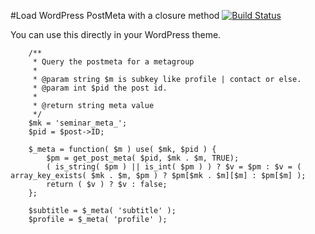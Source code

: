 #Load WordPress PostMeta with a closure method
[![Build Status](https://travis-ci.org/derpixler/wordpress-get-post-meta-with-closure.svg?branch=master)](https://travis-ci.org/derpixler/wordpress-get-post-meta-with-closure)

You can use this directly in your WordPress theme.
```
	/**
	 * Query the postmeta for a metagroup
	 *
	 * @param string $m is subkey like profile | contact or else.
	 * @param int $pid the post id.
	 *
	 * @return string meta value
	 */
	$mk = 'seminar_meta_';
	$pid = $post->ID;

	$_meta = function( $m ) use( $mk, $pid ) {
		$pm = get_post_meta( $pid, $mk . $m, TRUE);
		( is_string( $pm ) || is_int( $pm ) ) ? $v = $pm : $v = ( array_key_exists( $mk . $m, $pm ) ? $pm[$mk . $m][$m] : $pm[$m] );
		return ( $v ) ? $v : false;
	};
		
	$subtitle = $_meta( 'subtitle' );
	$profile = $_meta( 'profile' );
```

